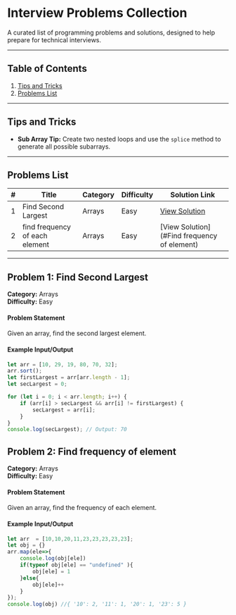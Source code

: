 # Interview Problems Collection

A curated list of programming problems and solutions, designed to help prepare for technical interviews.  

---

## Table of Contents
1. [Tips and Tricks](#tips-and-tricks)
2. [Problems List](#problems-list)

---

## Tips and Tricks

- **Sub Array Tip:** Create two nested loops and use the `splice` method to generate all possible subarrays.

---

## Problems List

| #   | Title                          | Category       | Difficulty | Solution Link            |
|-----|--------------------------------|----------------|------------|--------------------------|
| 1   | Find Second Largest            | Arrays         | Easy       | [View Solution](#find-second-largest)|
| 2   | find frequency of each element | Arrays         | Easy       | [View Solution](#Find frequency of element)|

---

## Problem 1: Find Second Largest

**Category:** Arrays  
**Difficulty:** Easy  

#### Problem Statement  
Given an array, find the second largest element.  

#### Example Input/Output  
```javascript
let arr = [10, 29, 19, 80, 70, 32];
arr.sort();
let firstLargest = arr[arr.length - 1];
let secLargest = 0;

for (let i = 0; i < arr.length; i++) {
    if (arr[i] > secLargest && arr[i] != firstLargest) {
        secLargest = arr[i];
    }
}
console.log(secLargest); // Output: 70
```

## Problem 2: Find frequency of element

**Category:** Arrays  
**Difficulty:** Easy  

#### Problem Statement  
Given an array, find the frequency of each element.  

#### Example Input/Output  
```javascript
let arr  = [10,10,20,11,23,23,23,23,23];
let obj = {}
arr.map(ele=>{
    console.log(obj[ele])
    if(typeof obj[ele] == "undefined" ){
        obj[ele] = 1
    }else{
        obj[ele]++
    }
});
console.log(obj) //{ '10': 2, '11': 1, '20': 1, '23': 5 }


